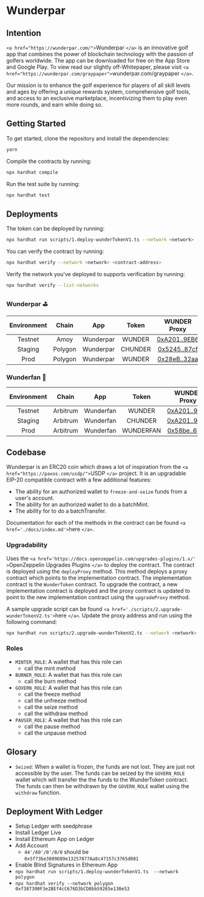 # Wunderpar

## Intention

`<a href="https://wunderpar.com/">`Wunderpar `</a>` is an innovative golf app that combines the power of blockchain technology with the passion of golfers worldwide. The app can be downloaded for free on the App Store and Google Play. To view read our slightly off-Whitepaper, please visit `<a href="https://wunderpar.com/graypaper">`wunderpar.com/graypaper `</a>`.

Our mission is to enhance the golf experience for players of all skill levels and ages by offering a unique rewards system, comprehensive golf tools, and access to an exclusive marketplace, incentivizing them to play even more rounds, and earn while doing so.

## Getting Started

To get started, clone the repository and install the dependencies:

```bash
yarn
```

Compile the contracts by running:

```bash
npx hardhat compile
```

Run the test suite by running:

```bash
npx hardhat test
```

## Deployments

The token can be deployed by running:

```bash
npx hardhat run scripts/1.deploy-wunderTokenV1.ts --network <network>
```

You can verify the contract by running:

```bash
npx hardhat verify --network <network> <contract-address>
```

Verify the network you've deployed to supports verification by running:

```bash
npx hardhat verify --list-networks
```

### Wunderpar ⛳️

| Environment |  Chain  | App       |  Token  |                                          WUNDER Proxy                                           |                                        V1 Implementation                                        |                                        V2 Implementation                                        |                                          DEFAULT_ADMIN                                          |                                                                                          MINTER_ROLE                                                                                           |                                          GOVERN_ROLE                                          |
| :---------: | :-----: | --------- | :-----: | :---------------------------------------------------------------------------------------------: | :---------------------------------------------------------------------------------------------: | :---------------------------------------------------------------------------------------------: | :---------------------------------------------------------------------------------------------: | :--------------------------------------------------------------------------------------------------------------------------------------------------------------------------------------------: | :-------------------------------------------------------------------------------------------: |
|   Testnet   |  Amoy   | Wunderpar | WUNDER  | [0xA201..9EB6](https://amoy.polygonscan.com/address/0xA201D1aB2264c19893Ebe489280c1456a8B29EB6) | [0x8A03..7b68](https://amoy.polygonscan.com/address/0x8A03A5ff393DD6Bf38839ED5547D0D692D6f7b68) | [0x1176..b991](https://amoy.polygonscan.com/address/0x1176121630EcFCeaAEA1494246ed28824720b991) | [0xA047..54C4](https://amoy.polygonscan.com/address/0xA04703511790408902F71Bb2230c23591c4c54C4) | [0x7D78..Ee9B](https://amoy.polygonscan.com/address/0x7D78710570D65b17D860Dd6AC51ECa426cc8Ee9B), [0x87B..f86](https://amoy.polygonscan.com/address/0x87B731d193Ae13999279d722565e3E2d719a5f86) | [0x61c..b4e](https://amoy.polygonscan.com/address/0x61c671fACDDcB8C5262371A9e7d37153Ab057b4e) |
|   Staging   | Polygon | Wunderpar | CHUNDER |   [0x5245..87cf](https://polygonscan.com/address/0x5245303456acf9fCAfBd98Ff19BCA421580087cf)    |   [0xb7e5..b0E8](https://polygonscan.com/address/0xb7e5F5716c3563a1c410Aa8244A3C63924f1b0E8)    |                                                                                                 |   [0xA047..54C4](https://polygonscan.com/address/0xA04703511790408902F71Bb2230c23591c4c54C4)    |      [0x7D78..Ee9B](https://polygonscan.com/address/0x7D78710570D65b17D860Dd6AC51ECa426cc8Ee9B), [0x87B..f86](https://polygonscan.com/address/0x87B731d193Ae13999279d722565e3E2d719a5f86)      |   [0x61c..b4e](https://polygonscan.com/address/0x61c671fACDDcB8C5262371A9e7d37153Ab057b4e)    |
|    Prod     | Polygon | Wunderpar | WUNDER  |   [0x28eB..32aa](https://polygonscan.com/address/0x28eBFAF629A858D83550B4B8292C7995aF2E32aa)    |   [0xc8Ba..7A8E](https://polygonscan.com/address/0xc8Ba1B2270017f73e9e9Dc2A50779591D4177A8E)    |   [0x7068...9c2e](https://polygonscan.com/address/0x70682785eb141BE4bee9A89eaf0Ec53Da1a79c2e)   |   [0x5f73..d081](https://polygonscan.com/address/0x5f73be3809D89e13257877Aa8c47157c3765d081)    |      [0x7D78..Ee9B](https://polygonscan.com/address/0x7D78710570D65b17D860Dd6AC51ECa426cc8Ee9B), [0x6a5..4a6](https://polygonscan.com/address/0x6a56C11372FC4b9D498AA0D75d4401F22eB414a6)      |   [0xeFF..325](https://polygonscan.com/address/0xeFFF3299f6327c148Ed98AAf9c0D0B2FADcAf325)    |

### Wunderfan 🏈

| Environment |  Chain   | App       |   Token   |                                          WUNDER Proxy                                          |                                       V1 Implementation                                        |                                      V2 Implementation                                       |                                         DEFAULT_ADMIN                                          |                                                                                         MINTER_ROLE                                                                                          |                                         GOVERN_ROLE                                          |
| :---------: | :------: | --------- | :-------: | :--------------------------------------------------------------------------------------------: | :--------------------------------------------------------------------------------------------: | :------------------------------------------------------------------------------------------: | :--------------------------------------------------------------------------------------------: | :------------------------------------------------------------------------------------------------------------------------------------------------------------------------------------------: | :------------------------------------------------------------------------------------------: |
|   Testnet   | Arbitrum | Wunderfan |  WUNDER   | [0xA201..9EB6](https://sepolia.arbiscan.io/address/0xA201D1aB2264c19893Ebe489280c1456a8B29EB6) | [0x8A03..7b68](https://sepolia.arbiscan.io/address/0x8A03A5ff393DD6Bf38839ED5547D0D692D6f7b68) | [0xcb6..Ff5](https://sepolia.arbiscan.io/address/0xcb6516Cd4c95D862d2cEA0CDC2ae4Dbfc81EDFf5) | [0xA047..54C4](https://sepolia.arbiscan.io/address/0xA04703511790408902F71Bb2230c23591c4c54C4) | [0x7D78..Ee9B](https://sepolia.arbiscan.io/address/0x7D78710570D65b17D860Dd6AC51ECa426cc8Ee9B), [0xbed..bB9](https://sepolia.arbiscan.io/address/0xbedF14cd95FC5f251B017Bf87E0879e71e1C7bB9) | [0x0e2..3c7](https://sepolia.arbiscan.io/address/0x0e2eB8c11312d6774252CA143F20D057b1ad43c7) |
|   Staging   | Arbitrum | Wunderfan |  CHUNDER  |     [0xA201..9EB6](https://arbiscan.io/address/0xA201D1aB2264c19893Ebe489280c1456a8B29EB6)     |     [0x8A03..7b68](https://arbiscan.io/address/0x8A03A5ff393DD6Bf38839ED5547D0D692D6f7b68)     |     [0x893..307](https://arbiscan.io/address/0x8939748876cDd2F9B577b07D5c89a836FEBc7307)     |     [0xA047..54C4](https://arbiscan.io/address/0xA04703511790408902F71Bb2230c23591c4c54C4)     |         [0x7D78..Ee9B](https://arbiscan.io/address/0x7D78710570D65b17D860Dd6AC51ECa426cc8Ee9B), [0xbed..bB9](https://arbiscan.io/address/0xbedF14cd95FC5f251B017Bf87E0879e71e1C7bB9)         |     [0x0e2..3c7](https://arbiscan.io/address/0x0e2eB8c11312d6774252CA143F20D057b1ad43c7)     |
|    Prod     | Arbitrum | Wunderfan | WUNDERFAN |     [0x58be..6774](https://arbiscan.io/address/0x58be876955484309706dFd5Fbccdf6D470666774)     |     [0x6A00..9316](https://arbiscan.io/address/0x6A0033a18aA3369e44696CF022d3575a50Ed9316)     |     [0x7C4..460](https://arbiscan.io/address/0x7C4179Cf6f91c351Cf7C9122B1f28cC30191D460)     |     [0xB5a8..06b8](https://arbiscan.io/address/0xB5a8A434912Ac6ff9Fa1b3C99fDC8Af5789b06b8)     |        [0x7D78..Ee9B](https://arbiscan.io/address/0x7D78710570D65b17D860Dd6AC51ECa426cc8Ee9B), [0x6a5...4a6](https://arbiscan.io/address/0x6a56C11372FC4b9D498AA0D75d4401F22eB414a6)         |    [0xeFFF...325](https://arbiscan.io/address/0xeFFF3299f6327c148Ed98AAf9c0D0B2FADcAf325)    |

## Codebase

Wunderpar is an ERC20 coin which draws a lot of inspiration from the `<a href="https://paxos.com/usdp/">`USDP `</a>` project. It is an upgradable EIP-20 compatible contract with a few additional features:

- The ability for an authorized wallet to `freeze-and-seize` funds from a user's account.
- The ability for an authorized wallet to do a batchMint.
- The ability for to do a batchTransfer.

Documentation for each of the methods in the contract can be found `<a href='./docs/index.md'>`here `</a>`.

### Upgradability

Uses the `<a href='https://docs.openzeppelin.com/upgrades-plugins/1.x/' >`OpenZeppelin Upgrades Plugins `</a>` to deploy the contract. The contract is deployed using the `deployProxy` method. This method deploys a proxy contract which points to the implementation contract. The implementation contract is the `WunderToken` contract. To upgrade the contract, a new implementation contract is deployed and the proxy contract is updated to point to the new implementation contract using the `upgradeProxy` method.

A sample upgrade script can be found `<a href='./scripts/2.upgrade-wunderTokenV2.ts'>`here `</a>`. Update the proxy address and run using the following command:

```bash
npx hardhat run scripts/2.upgrade-wunderTokenV2.ts --network <network>
```

### Roles

- `MINTER_ROLE`: A wallet that has this role can
  - call the mint method
- `BURNER_ROLE`: A wallet that has this role can
  - call the burn method
- `GOVERN_ROLE`: A wallet that has this role can
  - call the freeze method
  - call the unfreeze method
  - call the seize method
  - call the withdraw method
- `PAUSER_ROLE`: A wallet that has this role can
  - call the pause method
  - call the unpause method

## Glosary

- `Seized`: When a wallet is frozen, the funds are not lost. They are just not accessible by the user. The funds can be seized by the `GOVERN_ROLE` wallet which will transfer the the funds to the WunderToken contract. The funds can then be withdrawn by the `GOVERN_ROLE` wallet using the `withdraw` function.

## Deployment With Ledger

- Setup Ledger with seedphrase
- Install Ledger Live
- Install Ethereum App on Ledger
- Add Account
  - `44'/60'/0'/0/0` should be `0x5f73be3809D89e13257877Aa8c47157c3765d081`
- Enable Blind Signatures in Ethereum App
- `npx hardhat run scripts/1.deploy-wunderTokenV1.ts  --network polygon`
- `npx hardhat verify --network polygon 0xf387300F3e2BEf4cC676D3bCD8bb59265e130e53`

